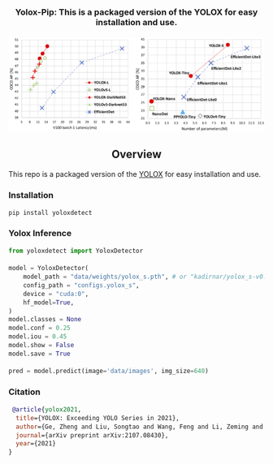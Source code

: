 <div align="center">
<h3>
  Yolox-Pip: This is a packaged version of the YOLOX for easy installation and use.
</h3>
<h4>
    <img width="800" alt="teaser" src="doc/fig.png">
</h4>
</div>

## <div align="center">Overview</div>

This repo is a packaged version of the [YOLOX](https://github.com/Megvii-BaseDetection/YOLOX) for easy installation and use.
### Installation
```
pip install yoloxdetect
```

### Yolox Inference
```python
from yoloxdetect import YoloxDetector

model = YoloxDetector(
    model_path = "data/weights/yolox_s.pth", # or "kadirnar/yolox_s-v0.1.1"
    config_path = "configs.yolox_s",
    device = "cuda:0",
    hf_model=True,
)
model.classes = None
model.conf = 0.25
model.iou = 0.45
model.show = False
model.save = True

pred = model.predict(image='data/images', img_size=640)
```
### Citation
```bibtex
 @article{yolox2021,
  title={YOLOX: Exceeding YOLO Series in 2021},
  author={Ge, Zheng and Liu, Songtao and Wang, Feng and Li, Zeming and Sun, Jian},
  journal={arXiv preprint arXiv:2107.08430},
  year={2021}
}
```
